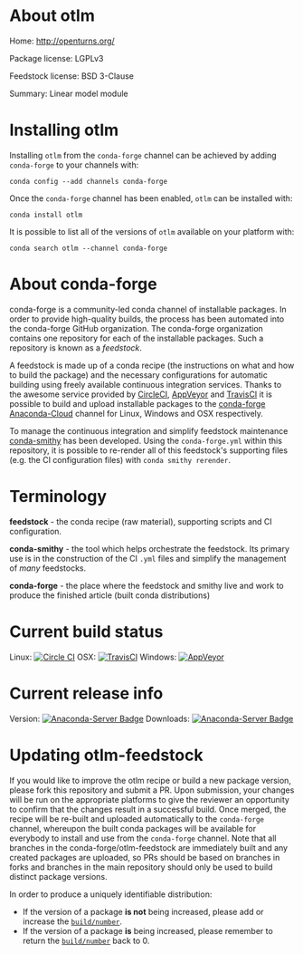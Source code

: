 About otlm
==========

Home: http://openturns.org/

Package license: LGPLv3

Feedstock license: BSD 3-Clause

Summary: Linear model module



Installing otlm
===============

Installing `otlm` from the `conda-forge` channel can be achieved by adding `conda-forge` to your channels with:

```
conda config --add channels conda-forge
```

Once the `conda-forge` channel has been enabled, `otlm` can be installed with:

```
conda install otlm
```

It is possible to list all of the versions of `otlm` available on your platform with:

```
conda search otlm --channel conda-forge
```


About conda-forge
=================

conda-forge is a community-led conda channel of installable packages.
In order to provide high-quality builds, the process has been automated into the
conda-forge GitHub organization. The conda-forge organization contains one repository
for each of the installable packages. Such a repository is known as a *feedstock*.

A feedstock is made up of a conda recipe (the instructions on what and how to build
the package) and the necessary configurations for automatic building using freely
available continuous integration services. Thanks to the awesome service provided by
[CircleCI](https://circleci.com/), [AppVeyor](http://www.appveyor.com/)
and [TravisCI](https://travis-ci.org/) it is possible to build and upload installable
packages to the [conda-forge](https://anaconda.org/conda-forge)
[Anaconda-Cloud](http://docs.anaconda.org/) channel for Linux, Windows and OSX respectively.

To manage the continuous integration and simplify feedstock maintenance
[conda-smithy](http://github.com/conda-forge/conda-smithy) has been developed.
Using the ``conda-forge.yml`` within this repository, it is possible to re-render all of
this feedstock's supporting files (e.g. the CI configuration files) with ``conda smithy rerender``.


Terminology
===========

**feedstock** - the conda recipe (raw material), supporting scripts and CI configuration.

**conda-smithy** - the tool which helps orchestrate the feedstock.
                   Its primary use is in the construction of the CI ``.yml`` files
                   and simplify the management of *many* feedstocks.

**conda-forge** - the place where the feedstock and smithy live and work to
                  produce the finished article (built conda distributions)

Current build status
====================

Linux: [![Circle CI](https://circleci.com/gh/conda-forge/otlm-feedstock.svg?style=shield)](https://circleci.com/gh/conda-forge/otlm-feedstock)
OSX: [![TravisCI](https://travis-ci.org/conda-forge/otlm-feedstock.svg?branch=master)](https://travis-ci.org/conda-forge/otlm-feedstock)
Windows: [![AppVeyor](https://ci.appveyor.com/api/projects/status/github/conda-forge/otlm-feedstock?svg=True)](https://ci.appveyor.com/project/conda-forge/otlm-feedstock/branch/master)

Current release info
====================
Version: [![Anaconda-Server Badge](https://anaconda.org/conda-forge/otlm/badges/version.svg)](https://anaconda.org/conda-forge/otlm)
Downloads: [![Anaconda-Server Badge](https://anaconda.org/conda-forge/otlm/badges/downloads.svg)](https://anaconda.org/conda-forge/otlm)


Updating otlm-feedstock
=======================

If you would like to improve the otlm recipe or build a new
package version, please fork this repository and submit a PR. Upon submission,
your changes will be run on the appropriate platforms to give the reviewer an
opportunity to confirm that the changes result in a successful build. Once
merged, the recipe will be re-built and uploaded automatically to the
`conda-forge` channel, whereupon the built conda packages will be available for
everybody to install and use from the `conda-forge` channel.
Note that all branches in the conda-forge/otlm-feedstock are
immediately built and any created packages are uploaded, so PRs should be based
on branches in forks and branches in the main repository should only be used to
build distinct package versions.

In order to produce a uniquely identifiable distribution:
 * If the version of a package **is not** being increased, please add or increase
   the [``build/number``](http://conda.pydata.org/docs/building/meta-yaml.html#build-number-and-string).
 * If the version of a package **is** being increased, please remember to return
   the [``build/number``](http://conda.pydata.org/docs/building/meta-yaml.html#build-number-and-string)
   back to 0.
